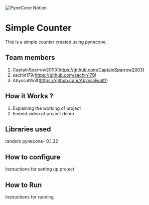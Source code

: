 ![PyneCone Notion](https://github.com/TH-Activities/saturday-hack-night-template/assets/64391274/1e2cbdc1-829f-409a-8d13-03648d912472)


# Simple Counter
This is a simple counter created using pynecone.
## Team members
1. CaptainSparrow2003(https://github.com/CaptainSparrow2003)
2. sachin179(https://github.com/sachin179)
3. AbyssalWolf(https://github.com/Abyssalwolf/)
## How it Works ?
1. Explaining the working of project
2. Embed video of project demo
## Libraries used
random
pynecone- 0.1.32
## How to configure
Instructions for setting up project
## How to Run
Instructions for running

